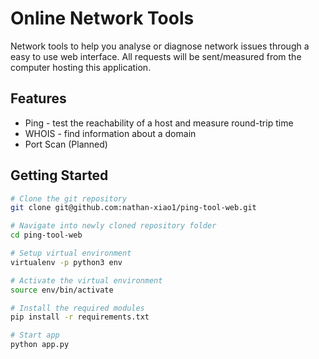 # Online Network Tools
Network tools to help you analyse or diagnose network issues through a easy to use web interface. All requests will be sent/measured from the computer hosting this application.

## Features
- Ping - test the reachability of a host and measure round-trip time
- WHOIS - find information about a domain
- Port Scan (Planned)

## Getting Started

```bash
# Clone the git repository
git clone git@github.com:nathan-xiao1/ping-tool-web.git

# Navigate into newly cloned repository folder
cd ping-tool-web

# Setup virtual environment 
virtualenv -p python3 env

# Activate the virtual environment
source env/bin/activate

# Install the required modules
pip install -r requirements.txt

# Start app
python app.py
```